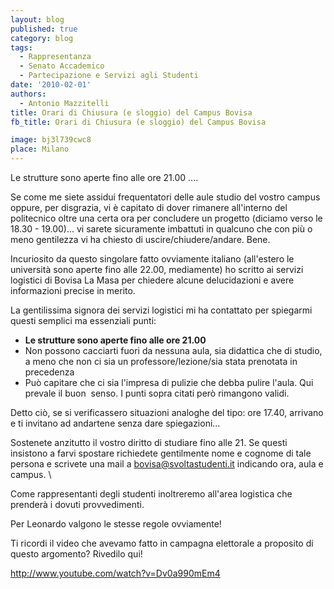```yaml
---
layout: blog
published: true
category: blog
tags:
  - Rappresentanza
  - Senato Accademico
  - Partecipazione e Servizi agli Studenti
date: '2010-02-01'
authors:
  - Antonio Mazzitelli
title: Orari di Chiusura (e sloggio) del Campus Bovisa
fb_title: Orari di Chiusura (e sloggio) del Campus Bovisa

image: bj3l739cwc8
place: Milano
---
```


Le strutture sono aperte fino alle ore 21.00 ....

Se come me siete assidui frequentatori delle aule studio del vostro campus oppure, per disgrazia, vi è capitato di dover rimanere all'interno del politecnico oltre una certa ora per concludere un progetto (diciamo verso le 18.30 - 19.00)... vi sarete sicuramente imbattuti in qualcuno che con più o meno gentilezza vi ha chiesto di uscire/chiudere/andare. Bene.

Incuriosito da questo singolare fatto ovviamente italiano (all'estero le università sono aperte fino alle 22.00, mediamente) ho scritto ai servizi logistici di Bovisa La Masa per chiedere alcune delucidazioni e avere informazioni precise in merito.

La gentilissima signora dei servizi logistici mi ha contattato per spiegarmi questi semplici ma essenziali punti:

*   **Le strutture sono aperte fino alle ore 21.00**
*   Non possono cacciarti fuori da nessuna aula, sia didattica che di studio, a meno che non ci sia un professore/lezione/sia stata prenotata in precedenza
*   Può capitare che ci sia l'impresa di pulizie che debba pulire l'aula. Qui prevale il buon  senso. I punti sopra citati però rimangono validi.

Detto ciò, se si verificassero situazioni analoghe del tipo: ore 17.40, arrivano e ti invitano ad andartene senza dare spiegazioni...

Sostenete anzitutto il vostro diritto di studiare fino alle 21. Se questi insistono a farvi spostare richiedete gentilmente nome e cognome di tale persona e scrivete una mail a bovisa@svoltastudenti.it indicando ora, aula e campus. \

Come rappresentanti degli studenti inoltreremo all'area logistica che prenderà i dovuti provvedimenti.

Per Leonardo valgono le stesse regole ovviamente!

Ti ricordi il video che avevamo fatto in campagna elettorale a proposito di questo argomento? Rivedilo qui!

http://www.youtube.com/watch?v=Dv0a990mEm4
